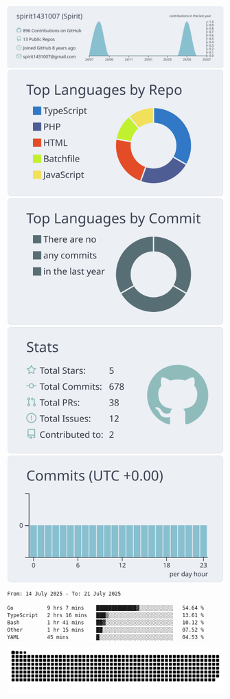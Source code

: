 [![](https://raw.githubusercontent.com/spirit1431007/spirit1431007/master/profile-summary-card-output/nord_bright/0-profile-details.svg)](https://git.io/spiritx)
[![](https://raw.githubusercontent.com/spirit1431007/spirit1431007/master/profile-summary-card-output/nord_bright/1-repos-per-language.svg)](https://git.io/spiritx) [![](https://raw.githubusercontent.com/spirit1431007/spirit1431007/master/profile-summary-card-output/nord_bright/2-most-commit-language.svg)](https://git.io/spiritx)
[![](https://raw.githubusercontent.com/spirit1431007/spirit1431007/master/profile-summary-card-output/nord_bright/3-stats.svg)](https://git.io/spiritx) [![](https://raw.githubusercontent.com/spirit1431007/spirit1431007/master/profile-summary-card-output/nord_bright/4-productive-time.svg)](https://git.io/spiritx)

<!--START_SECTION:waka-->

```txt
From: 14 July 2025 - To: 21 July 2025

Go           9 hrs 7 mins    █████████████▓░░░░░░░░░░░   54.64 %
TypeScript   2 hrs 16 mins   ███▒░░░░░░░░░░░░░░░░░░░░░   13.61 %
Bash         1 hr 41 mins    ██▓░░░░░░░░░░░░░░░░░░░░░░   10.12 %
Other        1 hr 15 mins    ██░░░░░░░░░░░░░░░░░░░░░░░   07.52 %
YAML         45 mins         █░░░░░░░░░░░░░░░░░░░░░░░░   04.53 %
```

<!--END_SECTION:waka-->

![contribution](https://github.com/spirit1431007/spirit1431007/blob/output/github-contribution-grid-snake.svg)
